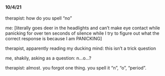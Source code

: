 #### 10/4/21

therapist: how do you spell “no”

me: [literally goes deer in the headlights and can’t make eye contact while panicking for over ten seconds of silence while I try to figure out what the correct response is because I am PANICKING]

therapist, apparently reading my ducking mind: this isn’t a trick question

me, shakily, asking as a question: n…o…?

therapist: almost. you forgot one thing. you spell it “n”, “o”, “period”.
